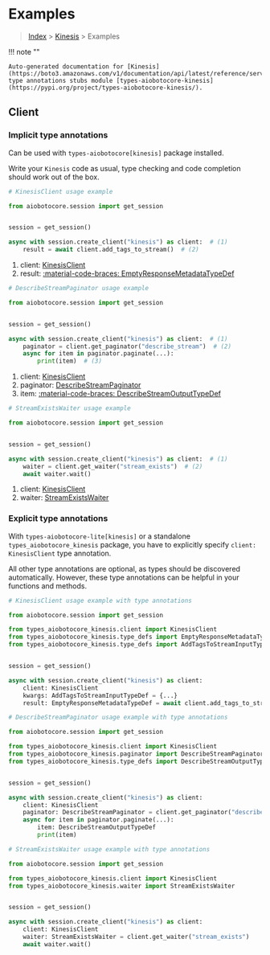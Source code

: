 # Examples

> [Index](../README.md) > [Kinesis](./README.md) > Examples

!!! note ""

    Auto-generated documentation for [Kinesis](https://boto3.amazonaws.com/v1/documentation/api/latest/reference/services/kinesis.html#kinesis)
    type annotations stubs module [types-aiobotocore-kinesis](https://pypi.org/project/types-aiobotocore-kinesis/).

## Client

### Implicit type annotations

Can be used with `types-aiobotocore[kinesis]` package installed.

Write your `Kinesis` code as usual,
type checking and code completion should work out of the box.



```python
# KinesisClient usage example

from aiobotocore.session import get_session


session = get_session()

async with session.create_client("kinesis") as client:  # (1)
    result = await client.add_tags_to_stream()  # (2)
```

1. client: [KinesisClient](./client.md)
2. result: [:material-code-braces: EmptyResponseMetadataTypeDef](./type_defs.md#emptyresponsemetadatatypedef) 



```python
# DescribeStreamPaginator usage example

from aiobotocore.session import get_session


session = get_session()

async with session.create_client("kinesis") as client:  # (1)
    paginator = client.get_paginator("describe_stream")  # (2)
    async for item in paginator.paginate(...):
        print(item)  # (3)
```

1. client: [KinesisClient](./client.md)
2. paginator: [DescribeStreamPaginator](./paginators.md#describestreampaginator)
3. item: [:material-code-braces: DescribeStreamOutputTypeDef](./type_defs.md#describestreamoutputtypedef) 



```python
# StreamExistsWaiter usage example

from aiobotocore.session import get_session


session = get_session()

async with session.create_client("kinesis") as client:  # (1)
    waiter = client.get_waiter("stream_exists")  # (2)
    await waiter.wait()
```

1. client: [KinesisClient](./client.md)
2. waiter: [StreamExistsWaiter](./waiters.md#streamexistswaiter)


### Explicit type annotations

With `types-aiobotocore-lite[kinesis]`
or a standalone `types_aiobotocore_kinesis` package, you have to explicitly specify
`client: KinesisClient` type annotation.

All other type annotations are optional, as types should be discovered automatically.
However, these type annotations can be helpful in your functions and methods.


```python
# KinesisClient usage example with type annotations

from aiobotocore.session import get_session

from types_aiobotocore_kinesis.client import KinesisClient
from types_aiobotocore_kinesis.type_defs import EmptyResponseMetadataTypeDef
from types_aiobotocore_kinesis.type_defs import AddTagsToStreamInputTypeDef


session = get_session()

async with session.create_client("kinesis") as client:
    client: KinesisClient
    kwargs: AddTagsToStreamInputTypeDef = {...}
    result: EmptyResponseMetadataTypeDef = await client.add_tags_to_stream(**kwargs)
```



```python
# DescribeStreamPaginator usage example with type annotations

from aiobotocore.session import get_session

from types_aiobotocore_kinesis.client import KinesisClient
from types_aiobotocore_kinesis.paginator import DescribeStreamPaginator
from types_aiobotocore_kinesis.type_defs import DescribeStreamOutputTypeDef


session = get_session()

async with session.create_client("kinesis") as client:
    client: KinesisClient
    paginator: DescribeStreamPaginator = client.get_paginator("describe_stream")
    async for item in paginator.paginate(...):
        item: DescribeStreamOutputTypeDef
        print(item)
```



```python
# StreamExistsWaiter usage example with type annotations

from aiobotocore.session import get_session

from types_aiobotocore_kinesis.client import KinesisClient
from types_aiobotocore_kinesis.waiter import StreamExistsWaiter


session = get_session()

async with session.create_client("kinesis") as client:
    client: KinesisClient
    waiter: StreamExistsWaiter = client.get_waiter("stream_exists")
    await waiter.wait()
```
